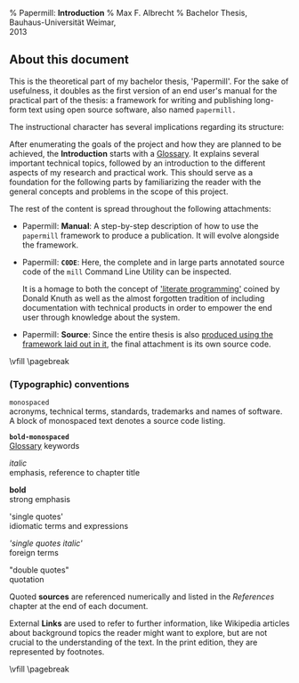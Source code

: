 % Papermill: **Introduction**
% Max F. Albrecht
% Bachelor Thesis, \
  Bauhaus-Universität Weimar, \
  2013


<!-- only for print: -->
<!-- \vfill -->
<!-- \pagebreak -->


## About this document

This is the theoretical part of my bachelor thesis, 'Papermill'.
For the sake of usefulness, it doubles as the first version of an
end user's manual for the practical part of the thesis: a framework for writing and publishing long-form text using open source software, also named `papermill.`

The instructional character has several implications regarding its structure:

After enumerating the goals of the project and how they are planned to be achieved, 
the **Introduction** starts with a [Glossary](#glossary).
It explains several important technical topics,
followed by an introduction to the different aspects of my research and practical work. This should serve as a foundation for the following parts by familiarizing the reader with the general concepts and problems in the scope of this project.

The rest of the content is spread throughout the following attachments:

- Papermill: **Manual**: A step-by-step description of how to use the `papermill` framework to produce a publication. It will evolve alongside the framework.

- Papermill: **`C0DE`**: Here, the complete and in large parts annotated source code of the `mill` Command Line Utility can be inspected. 

    It is a homage to both the concept of ['literate programming'](http://www-cs-faculty.stanford.edu/~knuth/lp.html) coined by Donald Knuth as well as the almost forgotten tradition of including documentation with technical products in order to empower the end user through knowledge about the system.

- Papermill: **Source**: Since the entire thesis is also [produced using the framework laid out in it][dogfooding], the final attachment is its own source code.

[dogfooding]: https://en.wikipedia.org/wiki/Eating_your_own_dog_food 

<!-- only for print: -->
\vfill
\pagebreak


### (Typographic) conventions

`monospaced` \
acronyms, technical terms, standards, trademarks and names of software. A block of monospaced text denotes a source code listing.

**`bold-monospaced`** \
[Glossary](#glossary) keywords

*italic* \
emphasis, reference to chapter title

**bold** \
strong emphasis

'single quotes' \
idiomatic terms and expressions

*'single quotes italic'* \
foreign terms

"double quotes" \
quotation

Quoted **sources** are referenced numerically and listed in the *References* chapter at the end of each document.

External **Links** are used to refer to further information, like Wikipedia articles about background topics the reader might want to explore, but are not crucial to the understanding of the text. In the print edition, they are represented by footnotes.
  

<!-- only for print: -->
\vfill
\pagebreak

